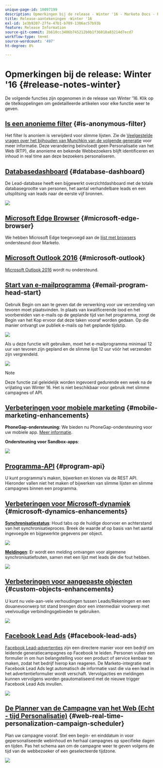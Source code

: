 ```yaml
---
unique-page-id: 10097199
description: Opmerkingen bij de release - Winter '16 - Marketo Docs - Productdocumentatie
title: Release-aantekeningen -Winter '16
exl-id: 1e3b9207-27fe-47b1-b709-1306ac57b93b
feature: Release Information
source-git-commit: 2b610cc3486b745212b0b1f36018a83214d7ecd7
workflow-type: tm+mt
source-wordcount: '497'
ht-degree: 0%

---
```


# Opmerkingen bij de release: Winter &#39;16 {#release-notes-winter}

De volgende functies zijn opgenomen in de release van Winter &#39;16. Klik op de titelkoppelingen om gedetailleerde artikelen voor elke functie weer te geven.

## [Is een anonieme filter](/help/marketo/product-docs/administration/additional-integrations/add-munchkin-tracking-code-to-your-website/next-generation-munchkin-tracking-faq.md) {#is-anonymous-filter}

Het filter Is anoniem is verwijderd voor slimme lijsten. Zie de [Veelgestelde vragen over het bijhouden van Munchkin van de volgende generatie](/help/marketo/product-docs/administration/additional-integrations/add-munchkin-tracking-code-to-your-website/next-generation-munchkin-tracking-faq.md) voor meer informatie. Deze verandering beïnvloedt geen Personalisatie van het Web (RTP), die anonieme en bekende Webbezoekers blijft identificeren en inhoud in real time aan deze bezoekers personaliseren.

## [Databasedashboard](/help/marketo/product-docs/core-marketo-concepts/smart-lists-and-static-lists/managing-people-in-smart-lists/database-dashboard.md) {#database-dashboard}

De Lead-database heeft een bijgewerkt overzichtdashboard met de totale databasegrootte van personen, het aantal verhandelbare leads en een uitsplitsing van leads naar de eerste vijf bronnen.

![](assets/image2016-1-12-16-3a18-3a7.png)

## [Microsoft Edge Browser](/help/marketo/product-docs/administration/setup-administration/supported-browsers.md) {#microsoft-edge-browser}

We hebben Microsoft Edge toegevoegd aan de [lijst met browsers](https://docs.marketo.com/display/public/DOCS/Supported+Browsers) ondersteund door Marketo.

## [Microsoft Outlook 2016](/help/marketo/product-docs/marketo-sales-insight/msi-outlook-plugin/install-the-marketo-email-add-in-for-outlook-with-a-registration-code.md) {#microsoft-outlook}

[Microsoft Outlook 2016](/help/marketo/product-docs/marketo-sales-insight/msi-outlook-plugin/install-the-marketo-email-add-in-for-outlook-with-a-registration-code.md) wordt nu ondersteund.

## [Start van e-mailprogramma](/help/marketo/product-docs/email-marketing/email-programs/email-program-actions/head-start-for-email-programs.md) {#email-program-head-start}

Gebruik Begin om aan te geven dat de verwerking voor uw verzending van tevoren moet plaatsvinden. In plaats van kwalificerende lood en het voorbereiden van e-mails op de geplande tijd van het programma, zorgt de Begin van het Kop ervoor dat deze taken vooraf worden gedaan. Op die manier ontvangt uw publiek e-mails op het geplande tijdstip.

![](assets/image2016-1-11-15-3a38-3a3.png)

Als u deze functie wilt gebruiken, moet het e-mailprogramma minimaal 12 uur van tevoren zijn gepland en de slimme lijst 12 uur vóór het verzenden zijn vergrendeld.

![](assets/image2016-1-11-15-3a35-3a55.png)

>[!NOTE]
>
>Deze functie zal geleidelijk worden ingevoerd gedurende een week na de vrijlating van Winter 16. Het is niet beschikbaar voor gebruik met slimme campagnes of API.

## [Verbeteringen voor mobiele marketing](/help/marketo/product-docs/mobile-marketing/admin/add-a-mobile-app.md) {#mobile-marketing-enhancements}

**PhoneGap-ondersteuning:** We bieden nu PhoneGap-ondersteuning voor uw mobiele app. [Meer informatie](https://experienceleague.adobe.com/en/docs/marketo-developer/marketo/mobile/phonegap).

**Ondersteuning voor Sandbox-apps**:

![](assets/image2016-1-12-10-3a47-3a13.png)

## [Programma-API](https://experienceleague.adobe.com/en/docs/marketo-developer/marketo/rest/assets/programs) {#program-api}

U kunt programma&#39;s maken, bijwerken en klonen via de REST API. Hieronder vallen niet het maken of bijwerken van slimme lijsten en slimme campagnes binnen een programma.

## [Verbeteringen voor Microsoft-dynamiek](/help/marketo/product-docs/crm-sync/microsoft-dynamics-sync/microsoft-dynamics-sync-details/sync-status.md) {#microsoft-dynamics-enhancements}

**[Synchronisatiestatus](/help/marketo/product-docs/crm-sync/microsoft-dynamics-sync/microsoft-dynamics-sync-details/sync-status.md)**: Houd tabs op de huidige doorvoer en achterstand van het synchronisatieproces. Breek de waarde af op basis van het aantal ingevoegde en bijgewerkte gegevens per object.

![](assets/pending-backog-cropped.png)

**[Meldingen](/help/marketo/product-docs/core-marketo-concepts/miscellaneous/understanding-notifications/notification-types.md)**: Er wordt een melding ontvangen voor algemene synchronisatiefouten, samen met een lijst met leads die die fout hebben.

![](assets/image2016-1-12-8-3a13-3a9.png)

## [Verbeteringen voor aangepaste objecten](/help/marketo/product-docs/administration/marketo-custom-objects/create-marketo-custom-objects.md) {#custom-objects-enhancements}

U kunt nu vele-aan-vele verhoudingen tussen Leads/Rekeningen en een douanevoorwerp tot stand brengen door een intermediair voorwerp met veelvoudige verbindingsgebieden te gebruiken.

![](assets/image2016-1-11-12-3a59-3a59.png)

## [Facebook Lead Ads](/help/marketo/product-docs/demand-generation/facebook/set-up-facebook-lead-ads.md) {#facebook-lead-ads}

[Facebook Lead-advertenties](https://www.facebook.com/business/a/lead-ads) zijn een directere manier voor een bedrijf om leidende generatiecampagnes op Facebook te leiden. Personen vullen een formulier in om hun belangstelling voor een product of service kenbaar te maken, zodat het bedrijf hierop kan reageren. De Marketo-integratie met Facebook Lead Ads legt automatisch de informatie vast die via een lead in het advertentieformulier wordt verschaft. Vervolgacties en meldingen kunnen vervolgens worden geautomatiseerd met de nieuwe trigger Facebook Lead Ads invullen.

![](assets/image2016-1-11-10-3a20-3a39.png)

## [De Planner van de Campagne van het Web (Echt - tijd Personalisatie)](/help/marketo/product-docs/web-personalization/working-with-web-campaigns/schedule-a-web-campaign.md) {#web-real-time-personalization-campaign-scheduler}

Plan uw campagne vooraf. Stel een begin- en einddatum in voor gepersonaliseerde webinhoud en herhaal campagnes op specifieke dagen en tijden. Pas het schema aan om de campagne weer te geven volgens de tijd van de webbezoeker of een geselecteerde tijdzone.

![](assets/image2016-1-14-8-3a36-3a36.png)
